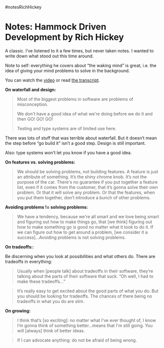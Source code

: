 #notesRichHickey

# Notes: Hammock Driven Development by Rich Hickey

A classic. I’ve listened to it a few times, but never taken notes. I wanted to write down what stood out this time around.

Note to self: everything he covers about “the waking mind” is great, i.e. the idea of giving your mind problems to solve in the background.

You can watch the [video](https://www.youtube.com/watch?v=f84n5oFoZBc) or read [the transcript](https://github.com/matthiasn/talk-transcripts/blob/master/Hickey_Rich/HammockDrivenDev-mostly-text.md).

**On waterfall and design:**

> Most of the biggest problems in software are problems of misconception.
> 
> We don't have a good idea of what we're doing before we do it and then GO! GO! GO!
> 
> Testing and type systems are of limited use here.

There was lots of stuff that was terrible about waterfall. But it doesn’t mean the step before “go build it” isn’t a good step.  Design is still important.

Also: type systems won’t let you know if you have a good idea.

**On features vs. solving problems:**

> We should be solving problems, not building features. A feature is just an attribute of something. It’s the shiny chrome knob. It’s not the purpose of the car. There's no guarantee if you put together a feature list, even if it comes from the customer, that it’s gonna solve their own problem. Or that it will solve any problem. Or that the features, when you put them together, don’t introduce a bunch of other problems.

**Avoiding problems != solving problems:**

> We have a tendency, because we're all smart and we love being smart and figuring out how to make things go, that [we think] figuring out how to make something go is good no matter what it took to do it. If we can figure out how to get around a problem, [we consider it a success]…Avoiding problems is not solving problems.

**On tradeoffs:**:

Be discerning when you look at possibilities and what others do. There are tradeoffs in everything:

> Usually when [people talk] about tradeoffs in their software, they’re talking about the parts of their software that suck. “Oh well, I had to make these tradeoffs...”

> It’s really easy to get excited about the good parts of what you do. But you should be looking for tradeoffs. The chances of there being no tradeoffs in what you do are slim.

**On growing:**

> I think that’s [so exciting]: no matter what I’ve ever thought of, I know I’m gonna think of something better…means that I'm still going. You will [always] think of better ideas.

> If I can advocate anything: do not be afraid of being wrong.
